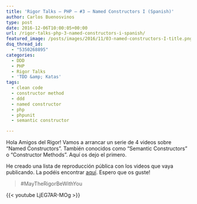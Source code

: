 ```yaml
---
title: 'Rigor Talks – PHP – #3 – Named Constructors I (Spanish)'
author: Carlos Buenosvinos
type: post
date: 2016-12-06T10:00:05+00:00
url: /rigor-talks-php-3-named-constructors-i-spanish/
featured_image: /posts/images/2016/11/03-named-constructors-I-title.png
dsq_thread_id:
  - "5350268895"
categories:
  - DDD
  - PHP
  - Rigor Talks
  - 'TDD &amp; Katas'
tags:
  - clean code
  - constructor method
  - ddd
  - named constructor
  - php
  - phpunit
  - semantic constructor

---
```

Hola Amigos del Rigor! Vamos a arrancar un serie de 4 videos sobre &#8220;Named Constructors&#8221;. También conocidos como &#8220;Semantic Constructors&#8221; o &#8220;Constructor Methods&#8221;. Aquí os dejo el primero.

He creado una lista de reproducción pública con los videos que vaya publicando. La podéis encontrar <a href="https://www.youtube.com/playlist?list=PLfgj7DYkKH3Cd8bdu5SIHGYXh_bPV2idP" target="_blank">aquí</a>. Espero que os guste!

> #MayTheRigorBeWithYou

<!--more-->

{{< youtube LjEG7AR-MOg >}}